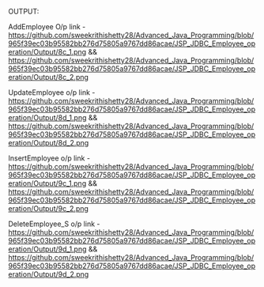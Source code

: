 OUTPUT:

AddEmployee O/p link - https://github.com/sweekrithishetty28/Advanced_Java_Programming/blob/965f39ec03b95582bb276d75805a9767dd86acae/JSP_JDBC_Employee_operation/Output/8c_1.png && https://github.com/sweekrithishetty28/Advanced_Java_Programming/blob/965f39ec03b95582bb276d75805a9767dd86acae/JSP_JDBC_Employee_operation/Output/8c_2.png 

UpdateEmployee o/p link - https://github.com/sweekrithishetty28/Advanced_Java_Programming/blob/965f39ec03b95582bb276d75805a9767dd86acae/JSP_JDBC_Employee_operation/Output/8d_1.png && https://github.com/sweekrithishetty28/Advanced_Java_Programming/blob/965f39ec03b95582bb276d75805a9767dd86acae/JSP_JDBC_Employee_operation/Output/8d_2.png

InsertEmployee o/p link -https://github.com/sweekrithishetty28/Advanced_Java_Programming/blob/965f39ec03b95582bb276d75805a9767dd86acae/JSP_JDBC_Employee_operation/Output/9c_1.png && https://github.com/sweekrithishetty28/Advanced_Java_Programming/blob/965f39ec03b95582bb276d75805a9767dd86acae/JSP_JDBC_Employee_operation/Output/9c_2.png

DeleteEmployee_S o/p link - https://github.com/sweekrithishetty28/Advanced_Java_Programming/blob/965f39ec03b95582bb276d75805a9767dd86acae/JSP_JDBC_Employee_operation/Output/9d_1.png && https://github.com/sweekrithishetty28/Advanced_Java_Programming/blob/965f39ec03b95582bb276d75805a9767dd86acae/JSP_JDBC_Employee_operation/Output/9d_2.png
